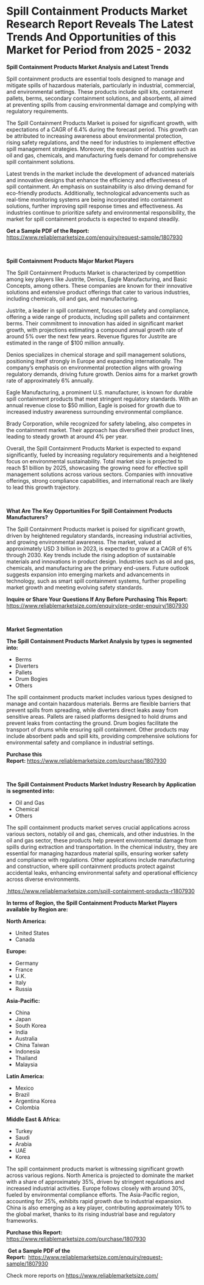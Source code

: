 <p><h1>Spill Containment Products Market Research Report Reveals The Latest Trends And Opportunities of this Market for Period from 2025 - 2032</h1></p><p><strong>Spill Containment Products Market Analysis and Latest Trends</strong></p>
<p><p>Spill containment products are essential tools designed to manage and mitigate spills of hazardous materials, particularly in industrial, commercial, and environmental settings. These products include spill kits, containment pallets, berms, secondary containment solutions, and absorbents, all aimed at preventing spills from causing environmental damage and complying with regulatory requirements.</p><p>The Spill Containment Products Market is poised for significant growth, with expectations of a CAGR of 6.4% during the forecast period. This growth can be attributed to increasing awareness about environmental protection, rising safety regulations, and the need for industries to implement effective spill management strategies. Moreover, the expansion of industries such as oil and gas, chemicals, and manufacturing fuels demand for comprehensive spill containment solutions.</p><p>Latest trends in the market include the development of advanced materials and innovative designs that enhance the efficiency and effectiveness of spill containment. An emphasis on sustainability is also driving demand for eco-friendly products. Additionally, technological advancements such as real-time monitoring systems are being incorporated into containment solutions, further improving spill response times and effectiveness. As industries continue to prioritize safety and environmental responsibility, the market for spill containment products is expected to expand steadily.</p></p>
<p><strong>Get a Sample PDF of the Report:&nbsp;</strong> <a href="https://www.reliablemarketsize.com/enquiry/request-sample/1807930?utm_campaign=2317&utm_medium=2&utm_source=Github&utm_content=ia&utm_term=10042025&utm_id=spill-containment-products">https://www.reliablemarketsize.com/enquiry/request-sample/1807930</a></p>
<p>&nbsp;</p>
<p><strong>Spill Containment Products Major Market Players</strong></p>
<p><p>The Spill Containment Products Market is characterized by competition among key players like Justrite, Denios, Eagle Manufacturing, and Basic Concepts, among others. These companies are known for their innovative solutions and extensive product offerings that cater to various industries, including chemicals, oil and gas, and manufacturing.</p><p>Justrite, a leader in spill containment, focuses on safety and compliance, offering a wide range of products, including spill pallets and containment berms. Their commitment to innovation has aided in significant market growth, with projections estimating a compound annual growth rate of around 5% over the next few years. Revenue figures for Justrite are estimated in the range of $100 million annually.</p><p>Denios specializes in chemical storage and spill management solutions, positioning itself strongly in Europe and expanding internationally. The company’s emphasis on environmental protection aligns with growing regulatory demands, driving future growth. Denios aims for a market growth rate of approximately 6% annually.</p><p>Eagle Manufacturing, a prominent U.S. manufacturer, is known for durable spill containment products that meet stringent regulatory standards. With an annual revenue close to $50 million, Eagle is poised for growth due to increased industry awareness surrounding environmental compliance.</p><p>Brady Corporation, while recognized for safety labeling, also competes in the containment market. Their approach has diversified their product lines, leading to steady growth at around 4% per year.</p><p>Overall, the Spill Containment Products Market is expected to expand significantly, fueled by increasing regulatory requirements and a heightened focus on environmental sustainability. Total market size is projected to reach $1 billion by 2025, showcasing the growing need for effective spill management solutions across various sectors. Companies with innovative offerings, strong compliance capabilities, and international reach are likely to lead this growth trajectory.</p></p>
<p>&nbsp;</p>
<p><strong>What Are The Key Opportunities For Spill Containment Products Manufacturers?</strong></p>
<p><p>The Spill Containment Products market is poised for significant growth, driven by heightened regulatory standards, increasing industrial activities, and growing environmental awareness. The market, valued at approximately USD 3 billion in 2023, is expected to grow at a CAGR of 6% through 2030. Key trends include the rising adoption of sustainable materials and innovations in product design. Industries such as oil and gas, chemicals, and manufacturing are the primary end-users. Future outlook suggests expansion into emerging markets and advancements in technology, such as smart spill containment systems, further propelling market growth and meeting evolving safety standards.</p></p>
<p><strong>Inquire or Share Your Questions If Any Before Purchasing This Report:</strong> <a href="https://www.reliablemarketsize.com/enquiry/pre-order-enquiry/1807930?utm_campaign=2317&utm_medium=2&utm_source=Github&utm_content=ia&utm_term=10042025&utm_id=spill-containment-products">https://www.reliablemarketsize.com/enquiry/pre-order-enquiry/1807930</a></p>
<p>&nbsp;</p>
<p><strong>Market Segmentation</strong></p>
<p><strong>The Spill Containment Products Market Analysis by types is segmented into:</strong></p>
<p><ul><li>Berms</li><li>Diverters</li><li>Pallets</li><li>Drum Bogies</li><li>Others</li></ul></p>
<p><p>The spill containment products market includes various types designed to manage and contain hazardous materials. Berms are flexible barriers that prevent spills from spreading, while diverters direct leaks away from sensitive areas. Pallets are raised platforms designed to hold drums and prevent leaks from contacting the ground. Drum bogies facilitate the transport of drums while ensuring spill containment. Other products may include absorbent pads and spill kits, providing comprehensive solutions for environmental safety and compliance in industrial settings.</p></p>
<p><strong>Purchase this Report:&nbsp;</strong><a href="https://www.reliablemarketsize.com/purchase/1807930?utm_campaign=2317&utm_medium=2&utm_source=Github&utm_content=ia&utm_term=10042025&utm_id=spill-containment-products">https://www.reliablemarketsize.com/purchase/1807930</a></p>
<p>&nbsp;</p>
<p><strong>The Spill Containment Products Market Industry Research by Application is segmented into:</strong></p>
<p><ul><li>Oil and Gas</li><li>Chemical</li><li>Others</li></ul></p>
<p><p>The spill containment products market serves crucial applications across various sectors, notably oil and gas, chemicals, and other industries. In the oil and gas sector, these products help prevent environmental damage from spills during extraction and transportation. In the chemical industry, they are essential for managing hazardous material spills, ensuring worker safety and compliance with regulations. Other applications include manufacturing and construction, where spill containment products protect against accidental leaks, enhancing environmental safety and operational efficiency across diverse environments.</p></p>
<p><a href="https://www.reliablemarketsize.com/spill-containment-products-r1807930?utm_campaign=2317&utm_medium=2&utm_source=Github&utm_content=ia&utm_term=10042025&utm_id=spill-containment-products">&nbsp;https://www.reliablemarketsize.com/spill-containment-products-r1807930</a></p>
<p><strong>In terms of Region, the Spill Containment Products Market Players available by Region are:</strong></p>
<p>
    <p> <strong> North America: </strong>
        <ul>
            <li>United States</li>
            <li>Canada</li>
        </ul>
        </p> 
    <p> <strong> Europe: </strong>
        <ul>
            <li>Germany</li>
            <li>France</li>
            <li>U.K.</li>
            <li>Italy</li>
            <li>Russia</li>
        </ul>
        </p> 
    <p> <strong> Asia-Pacific: </strong>
        <ul>
            <li>China</li>
            <li>Japan</li>
            <li>South Korea</li>
            <li>India</li>
            <li>Australia</li>
            <li>China Taiwan</li>
            <li>Indonesia</li>
            <li>Thailand</li>
            <li>Malaysia</li>
        </ul>
        </p> 
    <p> <strong> Latin America: </strong>
        <ul>
            <li>Mexico</li>
            <li>Brazil</li>
            <li>Argentina Korea</li>
            <li>Colombia</li>
        </ul>
        </p> 
    <p> <strong> Middle East & Africa: </strong>
        <ul>
            <li>Turkey</li>
            <li>Saudi</li>
            <li>Arabia</li>
            <li>UAE</li>
            <li>Korea</li>
        </ul>
    </p>
    </p>
<p><p>The spill containment products market is witnessing significant growth across various regions. North America is projected to dominate the market with a share of approximately 35%, driven by stringent regulations and increased industrial activities. Europe follows closely with around 30%, fueled by environmental compliance efforts. The Asia-Pacific region, accounting for 25%, exhibits rapid growth due to industrial expansion. China is also emerging as a key player, contributing approximately 10% to the global market, thanks to its rising industrial base and regulatory frameworks.</p></p>
<p><strong>Purchase this Report: </strong><a href="https://www.reliablemarketsize.com/purchase/1807930?utm_campaign=2317&utm_medium=2&utm_source=Github&utm_content=ia&utm_term=10042025&utm_id=spill-containment-products">https://www.reliablemarketsize.com/purchase/1807930</a></p>
<p>&nbsp;<strong>Get a Sample PDF of the Report:&nbsp;&nbsp;</strong><a href="https://www.reliablemarketsize.com/enquiry/request-sample/1807930?utm_campaign=2317&utm_medium=2&utm_source=Github&utm_content=ia&utm_term=10042025&utm_id=spill-containment-products">https://www.reliablemarketsize.com/enquiry/request-sample/1807930</a></p>
<p><strong></strong></p>
<p>Check more reports on <a href="https://www.reliablemarketsize.com/?utm_campaign=2317&utm_medium=2&utm_source=Github&utm_content=ia&utm_term=10042025&utm_id=spill-containment-products">https://www.reliablemarketsize.com/</a></p>
